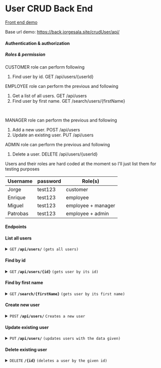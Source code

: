 # User CRUD Back End

[Front end demo](https://user-crud-front.netlify.app/)

Base url demo: https://back.jorgesala.site/crudUser/api/

#### Authentication & authorization

##### Roles & permission

CUSTOMER role can perform following 

1. Find user by id.  GET /api/users/{userId}

   

EMPLOYEE role can perform the previous and following 

1. Get a list of all users.  GET /api/users
2.  Find user by first name. GET /search/users/{firstName}

​        

MANAGER role can perform the previous and following 

1. Add a new user.  POST /api/users
2. Update an existing user.  PUT /api/users



ADMIN role can perform the previous and following 

1. Delete a user.  DELETE /api/users/{userId}



Users and their roles are hard coded at the moment so I'll just list them for testing purposes

| Username | password | Role(s)            |
| -------- | -------- | ------------------ |
| Jorge    | test123  | customer           |
| Enrique  | test123  | employee           |
| Miguel   | test123  | employee + manager |
| Patrobas | test123  | employee + admin   |



#### Endpoints

#### List all users

<details>
 <summary><code>GET</code> <code><b>/api/users/</b></code> <code>(gets all users)</code></summary>

 ##### Parameters

> | name | type     | data type             | description |
> | ---- | -------- | --------------------- | ----------- |
> | None | required | object (JSON or YAML) | N/A         |

</details>

#### Find by id

<details>
 <summary><code>GET</code> <code><b>/api/users/{id}</b></code> <code>(gets user by its id)</code></summary>

 ##### Parameters

> | name      |  type     | data type               | description                                                           |
> |-----------|-----------|-------------------------|-----------------------------------------------------------------------|
> | id      |  required | int   | id of the user  |

</details>

#### Find by first name
<details>
 <summary><code>GET</code> <code><b>/search/{firstName}</b></code> <code>(gets user by its first name)</code></summary>

 ##### Parameters

> | name      |  type     | data type               | description                                                           |
> |-----------|-----------|-------------------------|-----------------------------------------------------------------------|
> | firstName      |  required | String   | First name of the user |

</details>

#### Create new user

<details>
 <summary><code>POST</code> <code><b>/api/users/</b></code> <code>Creates a new user</code></summary>

##### Parameters

> | name      |  type     | data type               | description                                                           |
> |-----------|-----------|-------------------------|-----------------------------------------------------------------------|
> | None      |  required | object (JSON or YAML)   | N/A  |


</details>

#### Update existing user

<details>
  <summary><code>PUT</code> <code><b>/api/users/</b></code> <code>(updates users with the data given)</code></summary>

##### Parameters

> | name              |  type     | data type      | description                         |
> |-------------------|-----------|----------------|-------------------------------------|
> | `` |  required | int   |         |


</details>

#### Delete existing user

<details>
  <summary><code>DELETE</code> <code><b>/{id}</b></code> <code>(deletes a user by the given id)</code></summary>

##### Parameters

> | name      |  type     | data type               | description                                                           |
> |-----------|-----------|-------------------------|-----------------------------------------------------------------------|
> | id      |  required | int   | id of the user  |

</details>